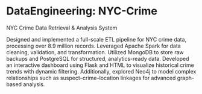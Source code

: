 # DataEngineering: NYC-Crime

NYC Crime Data Retrieval & Analysis System

Designed and implemented a full-scale ETL pipeline for NYC crime data, processing over 8.9 million records. Leveraged Apache Spark for data cleaning, validation, and transformation. Utilized MongoDB to store raw backups and PostgreSQL for structured, analytics-ready data. Developed an interactive dashboard using Flask and HTML to visualize historical crime trends with dynamic filtering. Additionally, explored Neo4j to model complex relationships such as suspect–crime–location linkages for advanced graph-based analysis.
